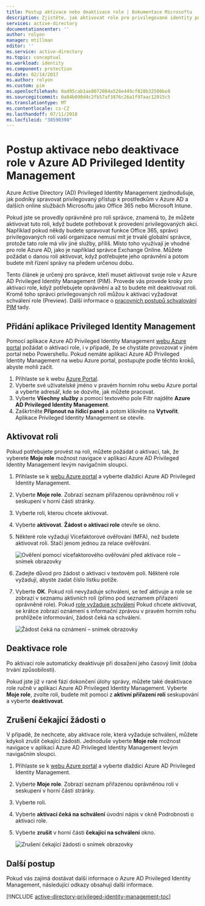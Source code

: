 ```yaml
---
title: Postup aktivace nebo deaktivace role | Dokumentace Microsoftu
description: Zjistěte, jak aktivovat role pro privilegované identity pomocí aplikace Azure Privileged Identity Management.
services: active-directory
documentationcenter: ''
author: rolyon
manager: mtillman
editor: ''
ms.service: active-directory
ms.topic: conceptual
ms.workload: identity
ms.component: protection
ms.date: 02/14/2017
ms.author: rolyon
ms.custom: pim
ms.openlocfilehash: 0ad95cab1ae8072004a528e449cf828b32500be8
ms.sourcegitcommit: 0a84b090d4c2fb57af3876c26a1f97aac12015c5
ms.translationtype: MT
ms.contentlocale: cs-CZ
ms.lasthandoff: 07/11/2018
ms.locfileid: "38590398"
---
```

# <a name="how-to-activate-or-deactivate-roles-in-azure-ad-privileged-identity-management"></a>Postup aktivace nebo deaktivace role v Azure AD Privileged Identity Management
Azure Active Directory (AD) Privileged Identity Management zjednodušuje, jak podniky spravovat privilegovaný přístup k prostředkům v Azure AD a dalších online službách Microsoftu jako Office 365 nebo Microsoft Intune.  

Pokud jste se provedly oprávněné pro roli správce, znamená to, že můžete aktivovat tuto roli, když budete potřebovat k provedení privilegovaných akcí. Například pokud někdy budete spravovat funkce Office 365, správci privilegovaných rolí vaší organizace nemusí mít je trvalé globální správce, protože tato role má vliv jiné služby, příliš. Místo toho využívají je vhodné pro role Azure AD, jako je například správce Exchange Online. Můžete požádat o danou roli aktivovat, když potřebujete jeho oprávnění a potom budete mít řízení správy na předem určenou dobu.

Tento článek je určený pro správce, kteří muset aktivovat svoje role v Azure AD Privileged Identity Management (PIM). Provede vás provede kroky pro aktivaci role, když potřebujete oprávnění a až to budete mít deaktivovat roli. Kromě toho správci privilegovaných rolí můžou k aktivaci vyžadovat schválení role (Preview). Další informace o [pracovních postupů schvalování PIM](./azure-ad-pim-approval-workflow.md) tady.

## <a name="add-the-privileged-identity-management-application"></a>Přidání aplikace Privileged Identity Management
Pomocí aplikace Azure AD Privileged Identity Management [webu Azure portal](https://portal.azure.com/) požádat o aktivaci role, i v případě, že se chystáte provozovat v jiném portal nebo Powershellu. Pokud nemáte aplikaci Azure AD Privileged Identity Management na webu Azure portal, postupujte podle těchto kroků, abyste mohli začít.

1. Přihlaste se k webu [Azure Portal](https://portal.azure.com/).
2. Vyberte své uživatelské jméno v pravém horním rohu webu Azure portal a vyberte adresář, kde se dozvíte, jak můžete pracovat.
3. Vyberte **Všechny služby** a pomocí textového pole Filtr najděte **Azure AD Privileged Identity Management**.
4. Zaškrtněte **Připnout na řídicí panel** a potom klikněte na **Vytvořit**. Aplikace Privileged Identity Management se otevře.

## <a name="activate-a-role"></a>Aktivovat roli
Pokud potřebujete provést na roli, můžete požádat o aktivaci, tak, že vyberete **Moje role** možnost navigace v aplikaci Azure AD Privileged Identity Management levým navigačním sloupci.

1. Přihlaste se k [webu Azure portal](https://portal.azure.com/) a vyberte dlaždici Azure AD Privileged Identity Management.
2. Vyberte **Moje role**. Zobrazí seznam přiřazenou oprávněnou roli v seskupení v horní části stránky.
3. Vyberte roli, kterou chcete aktivovat.
4. Vyberte **aktivovat**. **Žádost o aktivaci role** otevře se okno.
5. Některé role vyžadují Vícefaktorové ověřování (MFA), než budete aktivovat roli. Stačí jenom jednou za relace ověřování.
   
    ![Ověření pomocí vícefaktorového ověřování před aktivace role – snímek obrazovky](./media/pim-how-to-activate-role/PIM_activation_MFA.png)
6. Zadejte důvod pro žádost o aktivaci v textovém poli.  Některé role vyžadují, abyste zadat číslo lístku potíže.
7. Vyberte **OK**.  Pokud roli nevyžaduje schválení, se teď aktivuje a role se zobrazí v seznamu aktivních rolí (přímo pod seznamem přiřazení oprávněné role). Pokud [role vyžaduje schválení](./azure-ad-pim-approval-workflow.md) Pokud chcete aktivovat, se krátce zobrazí oznámení s informační zprávou v pravém horním rohu prohlížeče informování, žádost čeká na schválení.

    ![Žádost čeká na oznámení – snímek obrazovky](./media/pim-how-to-activate-role/PIM_Request_Pending_Toast2.png)

## <a name="deactivate-a-role"></a>Deaktivace role
Po aktivaci role automaticky deaktivuje při dosažení jeho časový limit (doba trvání způsobilosti).

Pokud jste již v rané fázi dokončení úlohy správy, můžete také deaktivace role ručně v aplikaci Azure AD Privileged Identity Management.  Vyberte **Moje role**, zvolte roli, budete mít pomocí z **aktivní přiřazení rolí** seskupování a vyberte **deaktivovat**.  

## <a name="cancel-a-pending-request"></a>Zrušení čekající žádosti o
V případě, že nechcete, aby aktivace role, která vyžaduje schválení, můžete kdykoli zrušit čekající žádosti. Jednoduše vyberte **Moje role** možnost navigace v aplikaci Azure AD Privileged Identity Management levým navigačním sloupci.

1. Přihlaste se k [webu Azure portal](https://portal.azure.com/) a vyberte dlaždici Azure AD Privileged Identity Management.
2. Vyberte **Moje role**. Zobrazí seznam přiřazenou oprávněnou roli v seskupení v horní části stránky.
3. Vyberte roli.
4. Vyberte **aktivaci čeká na schválení** úvodní nápis v okně Podrobnosti o aktivaci role.
5. Vyberte **zrušit** v horní části **čekající na schválení** okno.

   ![Zrušení čekající žádosti o snímek obrazovky](./media/pim-how-to-activate-role/PIM_Request_Pending_Banner_Cancel.png)

## <a name="next-steps"></a>Další postup
Pokud vás zajímá dostávat další informace o Azure AD Privileged Identity Management, následující odkazy obsahují další informace.

[!INCLUDE [active-directory-privileged-identity-management-toc](../../../includes/active-directory-privileged-identity-management-toc.md)]
